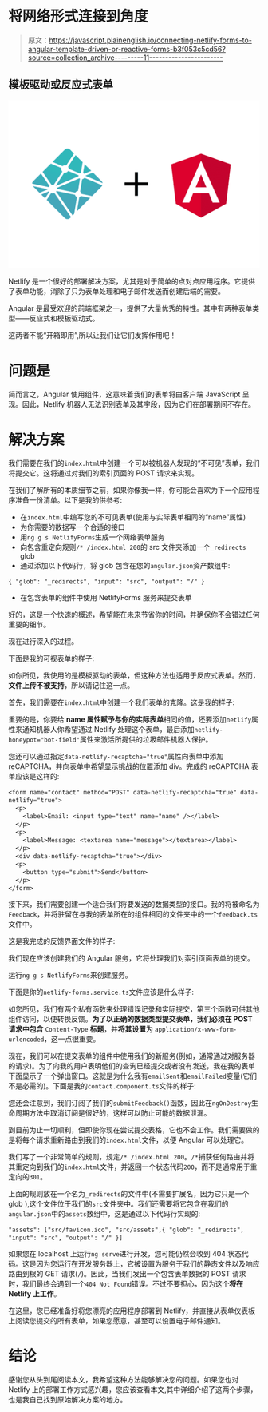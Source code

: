 # 将网络形式连接到角度

> 原文：<https://javascript.plainenglish.io/connecting-netlify-forms-to-angular-template-driven-or-reactive-forms-b3f053c5cd56?source=collection_archive---------11----------------------->

## 模板驱动或反应式表单

![](img/d25a708304e95fcfe543c8f4177d416f.png)

Netlify 是一个很好的部署解决方案，尤其是对于简单的点对点应用程序。它提供了表单功能，消除了只为表单处理和电子邮件发送而创建后端的需要。

Angular 是最受欢迎的前端框架之一，提供了大量优秀的特性。其中有两种表单类型——反应式和模板驱动式。

这两者不能“开箱即用”,所以让我们让它们发挥作用吧！

# 问题是

简而言之，Angular 使用组件，这意味着我们的表单将由客户端 JavaScript 呈现。因此，Netlify 机器人无法识别表单及其字段，因为它们在部署期间不存在。

# 解决方案

我们需要在我们的`index.html`中创建一个可以被机器人发现的“不可见”表单，我们将提交它。这将通过对我们的索引页面的 POST 请求来实现。

在我们了解所有的本质细节之前，如果你像我一样，你可能会喜欢为下一个应用程序准备一份清单。以下是我的供参考:

*   在`index.html`中编写您的不可见表单(使用与实际表单相同的“name”属性)
*   为你需要的数据写一个合适的接口
*   用`ng g s NetlifyForms`生成一个网络表单服务
*   向包含重定向规则`/* /index.html 200`的 src 文件夹添加一个`_redirects` glob
*   通过添加以下代码行，将 glob 包含在您的`angular.json`资产数组中:

```
{ "glob": "_redirects", "input": "src", "output": "/" }
```

*   在包含表单的组件中使用 NetlifyForms 服务来提交表单

好的，这是一个快速的概述，希望能在未来节省你的时间，并确保你不会错过任何重要的细节。

现在进行深入的过程。

下面是我的可视表单的样子:

如你所见，我使用的是模板驱动的表单，但这种方法也适用于反应式表单。然而，**文件上传不被支持**，所以请记住这一点。

首先，我们需要在`index.html`中创建一个我们表单的克隆。这是我的样子:

重要的是，你要给 **name 属性赋予与你的实际表单**相同的值，还要添加`netlify`属性来通知机器人你希望通过 Netlify 处理这个表单，最后添加`netlify-honeypot="bot-field"`属性来激活所提供的垃圾邮件机器人保护。

您还可以通过指定`data-netlify-recaptcha="true"`属性向表单中添加 reCAPTCHA，并向表单中希望显示挑战的位置添加 div。完成的 reCAPTCHA 表单应该是这样的:

```
<form name="contact" method="POST" data-netlify-recaptcha="true" data-netlify="true">
  <p>
    <label>Email: <input type="text" name="name" /></label>
  </p>
  <p>
    <label>Message: <textarea name="message"></textarea></label>
  </p>
  <div data-netlify-recaptcha="true"></div>
  <p>
    <button type="submit">Send</button>
  </p>
</form>
```

接下来，我们需要创建一个适合我们将要发送的数据类型的接口。我的将被命名为`Feedback`，并将驻留在与我的表单所在的组件相同的文件夹中的一个`feedback.ts`文件中。

这是我完成的反馈界面文件的样子:

我们现在应该创建我们的 Angular 服务，它将处理我们对索引页面表单的提交。

运行`ng g s NetlifyForms`来创建服务。

下面是你的`netlify-forms.service.ts`文件应该是什么样子:

如您所见，我们有两个私有函数来处理错误记录和实际提交，第三个函数可供其他组件访问，以便转换反馈。**为了以正确的数据类型提交表单，我们必须在 POST 请求中包含** `Content-Type` **标题**，并**将其设置为** `application/x-www-form-urlencoded`，这一点很重要。

现在，我们可以在提交表单的组件中使用我们的新服务(例如，通常通过对服务器的请求)。为了向我的用户表明他们的查询已经提交或者没有发送，我在我的表单下面显示了一个弹出窗口。这就是为什么我有`emailSent`和`emailFailed`变量(它们不是必需的)。下面是我的`contact.component.ts`文件的样子:

您还会注意到，我们订阅了我们的`submitFeedback()`函数，因此在`ngOnDestroy`生命周期方法中取消订阅是很好的，这样可以防止可能的数据泄漏。

到目前为止一切顺利，但即使你现在尝试提交表格，它也不会工作。我们需要做的是将每个请求重新路由到我们的`index.html`文件，以便 Angular 可以处理它。

我们写了一个非常简单的规则，规定`/* /index.html 200`。`/*`捕获任何路由并将其重定向到我们的`index.html`文件，并返回一个状态代码`200`，而不是通常用于重定向的`301`。

上面的规则放在一个名为`_redirects`的文件中(不需要扩展名，因为它只是一个 glob ),这个文件位于我们的`src`文件夹中。我们还需要将它包含在我们的`angular.json`中的`assets`数组中，这是通过以下代码行实现的:

```
"assets": ["src/favicon.ico", "src/assets",{ "glob": "_redirects", "input": "src", "output": "/" }]
```

如果您在 localhost 上运行`ng serve`进行开发，您可能仍然会收到 404 状态代码。这是因为您运行在开发服务器上，它被设置为服务于我们的静态文件以及响应路由到根的 GET 请求(`/`)。因此，当我们发出一个包含表单数据的 POST 请求时，我们最终会遇到一个`404 Not Found`错误。不过不要担心，因为这个**将在 Netlify 上工作**。

在这里，您已经准备好将您漂亮的应用程序部署到 Netlify，并直接从表单仪表板上阅读您提交的所有表单，如果您愿意，甚至可以设置电子邮件通知。

# 结论

感谢您从头到尾阅读本文，我希望这种方法能够解决您的问题。如果您也对 Netlify 上的部署工作方式感兴趣，您应该查看本文,其中详细介绍了这两个步骤，也是我自己找到原始解决方案的地方。